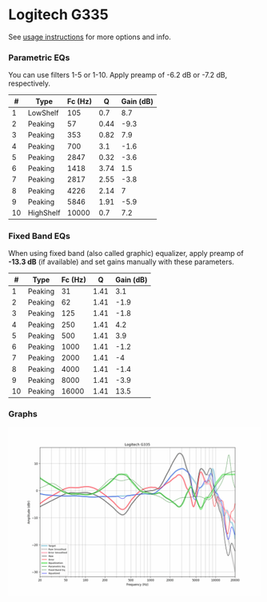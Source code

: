 # Logitech G335
See [usage instructions](https://github.com/jaakkopasanen/AutoEq#usage) for more options and info.

### Parametric EQs
You can use filters 1-5 or 1-10. Apply preamp of -6.2 dB or -7.2 dB, respectively.

|   # | Type      |   Fc (Hz) |    Q |   Gain (dB) |
|-----|-----------|-----------|------|-------------|
|   1 | LowShelf  |       105 | 0.7  |         8.7 |
|   2 | Peaking   |        57 | 0.44 |        -9.3 |
|   3 | Peaking   |       353 | 0.82 |         7.9 |
|   4 | Peaking   |       700 | 3.1  |        -1.6 |
|   5 | Peaking   |      2847 | 0.32 |        -3.6 |
|   6 | Peaking   |      1418 | 3.74 |         1.5 |
|   7 | Peaking   |      2817 | 2.55 |        -3.8 |
|   8 | Peaking   |      4226 | 2.14 |         7   |
|   9 | Peaking   |      5846 | 1.91 |        -5.9 |
|  10 | HighShelf |     10000 | 0.7  |         7.2 |

### Fixed Band EQs
When using fixed band (also called graphic) equalizer, apply preamp of **-13.3 dB** (if available) and set gains manually with these parameters.

|   # | Type    |   Fc (Hz) |    Q |   Gain (dB) |
|-----|---------|-----------|------|-------------|
|   1 | Peaking |        31 | 1.41 |         3.1 |
|   2 | Peaking |        62 | 1.41 |        -1.9 |
|   3 | Peaking |       125 | 1.41 |        -1.8 |
|   4 | Peaking |       250 | 1.41 |         4.2 |
|   5 | Peaking |       500 | 1.41 |         3.9 |
|   6 | Peaking |      1000 | 1.41 |        -1.2 |
|   7 | Peaking |      2000 | 1.41 |        -4   |
|   8 | Peaking |      4000 | 1.41 |        -1.4 |
|   9 | Peaking |      8000 | 1.41 |        -3.9 |
|  10 | Peaking |     16000 | 1.41 |        13.5 |

### Graphs
![](./Logitech%20G335.png)
